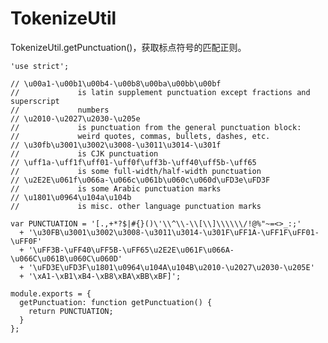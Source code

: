 # TokenizeUtil

TokenizeUtil.getPunctuation()，获取标点符号的匹配正则。

    'use strict';
    
    // \u00a1-\u00b1\u00b4-\u00b8\u00ba\u00bb\u00bf
    //             is latin supplement punctuation except fractions and superscript
    //             numbers
    // \u2010-\u2027\u2030-\u205e
    //             is punctuation from the general punctuation block:
    //             weird quotes, commas, bullets, dashes, etc.
    // \u30fb\u3001\u3002\u3008-\u3011\u3014-\u301f
    //             is CJK punctuation
    // \uff1a-\uff1f\uff01-\uff0f\uff3b-\uff40\uff5b-\uff65
    //             is some full-width/half-width punctuation
    // \u2E2E\u061f\u066a-\u066c\u061b\u060c\u060d\uFD3e\uFD3F
    //             is some Arabic punctuation marks
    // \u1801\u0964\u104a\u104b
    //             is misc. other language punctuation marks
    
    var PUNCTUATION = '[.,+*?$|#{}()\'\\^\\-\\[\\]\\\\\\/!@%"~=<>_:;' 
      + '\u30FB\u3001\u3002\u3008-\u3011\u3014-\u301F\uFF1A-\uFF1F\uFF01-\uFF0F' 
      + '\uFF3B-\uFF40\uFF5B-\uFF65\u2E2E\u061F\u066A-\u066C\u061B\u060C\u060D' 
      + '\uFD3E\uFD3F\u1801\u0964\u104A\u104B\u2010-\u2027\u2030-\u205E' 
      + '\xA1-\xB1\xB4-\xB8\xBA\xBB\xBF]';
    
    module.exports = {
      getPunctuation: function getPunctuation() {
        return PUNCTUATION;
      }
    };